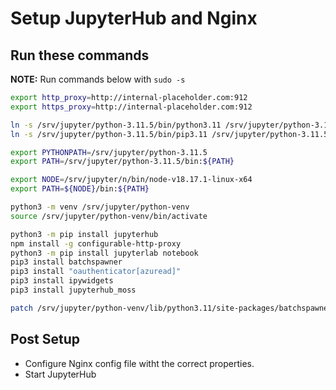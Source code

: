 <!--INTEL CONFIDENTIAL-->
<!--Copyright (C) 2023 Intel Corporation-->
# Setup JupyterHub and Nginx

## Run these commands

__**NOTE:**__ Run commands below with `sudo -s`

```bash
export http_proxy=http://internal-placeholder.com:912
export https_proxy=http://internal-placeholder.com:912

ln -s /srv/jupyter/python-3.11.5/bin/python3.11 /srv/jupyter/python-3.11.5/bin/python3
ln -s /srv/jupyter/python-3.11.5/bin/pip3.11 /srv/jupyter/python-3.11.5/bin/pip3

export PYTHONPATH=/srv/jupyter/python-3.11.5
export PATH=/srv/jupyter/python-3.11.5/bin:${PATH}

export NODE=/srv/jupyter/n/bin/node-v18.17.1-linux-x64
export PATH=${NODE}/bin:${PATH}

python3 -m venv /srv/jupyter/python-venv
source /srv/jupyter/python-venv/bin/activate

python3 -m pip install jupyterhub
npm install -g configurable-http-proxy
python3 -m pip install jupyterlab notebook
pip3 install batchspawner
pip3 install "oauthenticator[azuread]"
pip3 install ipywidgets
pip3 install jupyterhub_moss

patch /srv/jupyter/python-venv/lib/python3.11/site-packages/batchspawner/singleuser.py /srv/jupyter/patch.txt
```

## Post Setup

* Configure Nginx config file witht the correct properties.
* Start JupyterHub
